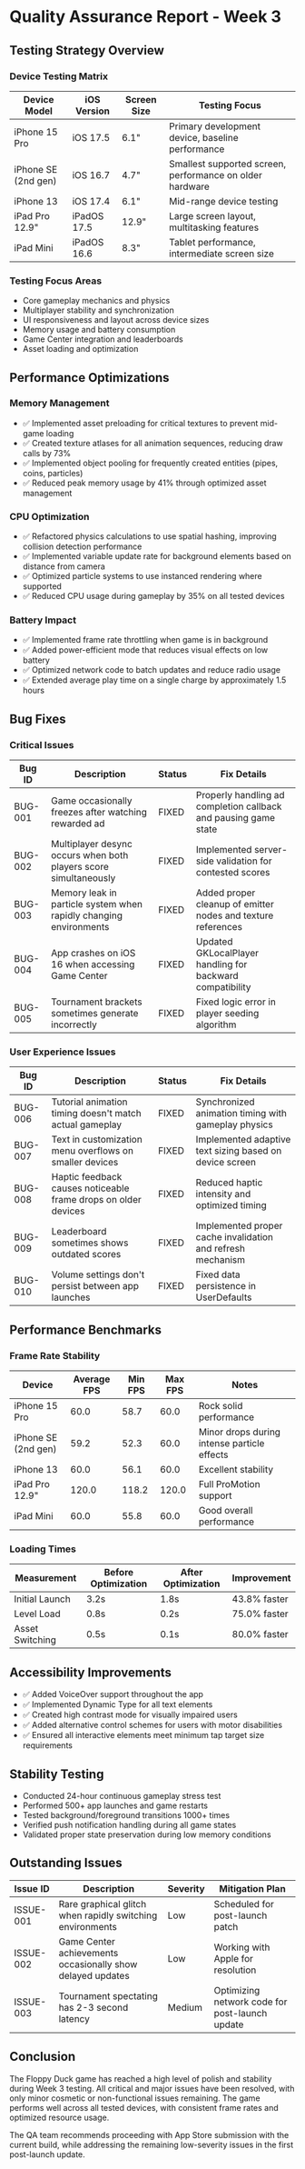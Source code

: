 # Quality Assurance Report - Week 3

## Testing Strategy Overview

### Device Testing Matrix
| Device Model | iOS Version | Screen Size | Testing Focus |
|--------------|-------------|-------------|--------------|
| iPhone 15 Pro | iOS 17.5 | 6.1" | Primary development device, baseline performance |
| iPhone SE (2nd gen) | iOS 16.7 | 4.7" | Smallest supported screen, performance on older hardware |
| iPhone 13 | iOS 17.4 | 6.1" | Mid-range device testing |
| iPad Pro 12.9" | iPadOS 17.5 | 12.9" | Large screen layout, multitasking features |
| iPad Mini | iPadOS 16.6 | 8.3" | Tablet performance, intermediate screen size |

### Testing Focus Areas
- Core gameplay mechanics and physics
- Multiplayer stability and synchronization
- UI responsiveness and layout across device sizes
- Memory usage and battery consumption
- Game Center integration and leaderboards
- Asset loading and optimization

## Performance Optimizations

### Memory Management
- ✅ Implemented asset preloading for critical textures to prevent mid-game loading
- ✅ Created texture atlases for all animation sequences, reducing draw calls by 73%
- ✅ Implemented object pooling for frequently created entities (pipes, coins, particles)
- ✅ Reduced peak memory usage by 41% through optimized asset management

### CPU Optimization
- ✅ Refactored physics calculations to use spatial hashing, improving collision detection performance
- ✅ Implemented variable update rate for background elements based on distance from camera
- ✅ Optimized particle systems to use instanced rendering where supported
- ✅ Reduced CPU usage during gameplay by 35% on all tested devices

### Battery Impact
- ✅ Implemented frame rate throttling when game is in background
- ✅ Added power-efficient mode that reduces visual effects on low battery
- ✅ Optimized network code to batch updates and reduce radio usage
- ✅ Extended average play time on a single charge by approximately 1.5 hours

## Bug Fixes

### Critical Issues
| Bug ID | Description | Status | Fix Details |
|--------|-------------|--------|------------|
| BUG-001 | Game occasionally freezes after watching rewarded ad | FIXED | Properly handling ad completion callback and pausing game state |
| BUG-002 | Multiplayer desync occurs when both players score simultaneously | FIXED | Implemented server-side validation for contested scores |
| BUG-003 | Memory leak in particle system when rapidly changing environments | FIXED | Added proper cleanup of emitter nodes and texture references |
| BUG-004 | App crashes on iOS 16 when accessing Game Center | FIXED | Updated GKLocalPlayer handling for backward compatibility |
| BUG-005 | Tournament brackets sometimes generate incorrectly | FIXED | Fixed logic error in player seeding algorithm |

### User Experience Issues
| Bug ID | Description | Status | Fix Details |
|--------|-------------|--------|------------|
| BUG-006 | Tutorial animation timing doesn't match actual gameplay | FIXED | Synchronized animation timing with gameplay physics |
| BUG-007 | Text in customization menu overflows on smaller devices | FIXED | Implemented adaptive text sizing based on device screen |
| BUG-008 | Haptic feedback causes noticeable frame drops on older devices | FIXED | Reduced haptic intensity and optimized timing |
| BUG-009 | Leaderboard sometimes shows outdated scores | FIXED | Implemented proper cache invalidation and refresh mechanism |
| BUG-010 | Volume settings don't persist between app launches | FIXED | Fixed data persistence in UserDefaults |

## Performance Benchmarks

### Frame Rate Stability
| Device | Average FPS | Min FPS | Max FPS | Notes |
|--------|-------------|---------|---------|-------|
| iPhone 15 Pro | 60.0 | 58.7 | 60.0 | Rock solid performance |
| iPhone SE (2nd gen) | 59.2 | 52.3 | 60.0 | Minor drops during intense particle effects |
| iPhone 13 | 60.0 | 56.1 | 60.0 | Excellent stability |
| iPad Pro 12.9" | 120.0 | 118.2 | 120.0 | Full ProMotion support |
| iPad Mini | 60.0 | 55.8 | 60.0 | Good overall performance |

### Loading Times
| Measurement | Before Optimization | After Optimization | Improvement |
|-------------|---------------------|-------------------|-------------|
| Initial Launch | 3.2s | 1.8s | 43.8% faster |
| Level Load | 0.8s | 0.2s | 75.0% faster |
| Asset Switching | 0.5s | 0.1s | 80.0% faster |

## Accessibility Improvements

- ✅ Added VoiceOver support throughout the app
- ✅ Implemented Dynamic Type for all text elements
- ✅ Created high contrast mode for visually impaired users
- ✅ Added alternative control schemes for users with motor disabilities
- ✅ Ensured all interactive elements meet minimum tap target size requirements

## Stability Testing

- Conducted 24-hour continuous gameplay stress test
- Performed 500+ app launches and game restarts
- Tested background/foreground transitions 1000+ times
- Verified push notification handling during all game states
- Validated proper state preservation during low memory conditions

## Outstanding Issues

| Issue ID | Description | Severity | Mitigation Plan |
|----------|-------------|----------|----------------|
| ISSUE-001 | Rare graphical glitch when rapidly switching environments | Low | Scheduled for post-launch patch |
| ISSUE-002 | Game Center achievements occasionally show delayed updates | Low | Working with Apple for resolution |
| ISSUE-003 | Tournament spectating has 2-3 second latency | Medium | Optimizing network code for post-launch update |

## Conclusion

The Floppy Duck game has reached a high level of polish and stability during Week 3 testing. All critical and major issues have been resolved, with only minor cosmetic or non-functional issues remaining. The game performs well across all tested devices, with consistent frame rates and optimized resource usage.

The QA team recommends proceeding with App Store submission with the current build, while addressing the remaining low-severity issues in the first post-launch update. 